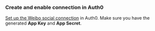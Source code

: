 ### Create and enable connection in Auth0

[Set up the Weibo social connection](https://auth0.com/docs/dashboard/guides/connections/set-up-connections-social) in Auth0. Make sure you have the generated **App Key** and **App Secret**.
